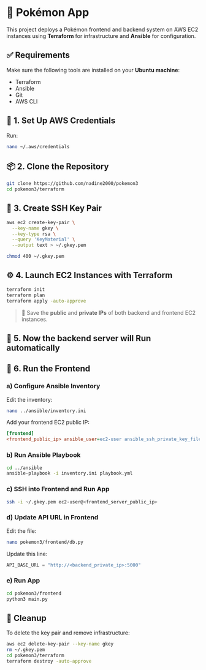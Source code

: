 ﻿# 🧠 Pokémon App

This project deploys a Pokémon frontend and backend system on AWS EC2 instances using **Terraform** for infrastructure and **Ansible** for configuration.



## ✅ Requirements

Make sure the following tools are installed on your **Ubuntu machine**:
- Terraform
- Ansible
- Git
- AWS CLI



## 🔐 1. Set Up AWS Credentials

Run:

```bash
nano ~/.aws/credentials
````



## 📦 2. Clone the Repository

```bash
git clone https://github.com/nadine2000/pokemon3
cd pokemon3/terraform
```



## 🔑 3. Create SSH Key Pair

```bash
aws ec2 create-key-pair \
  --key-name gkey \
  --key-type rsa \
  --query 'KeyMaterial' \
  --output text > ~/.gkey.pem

chmod 400 ~/.gkey.pem
```



## ⚙️ 4. Launch EC2 Instances with Terraform

```bash
terraform init
terraform plan
terraform apply -auto-approve
```

> 🔁 Save the **public** and **private IPs** of both backend and frontend EC2 instances.


## 🚀 5. Now the backend server will Run automatically 


## 🎨 6. Run the Frontend
### a) Configure Ansible Inventory

Edit the inventory:

```bash
nano ../ansible/inventory.ini
```

Add your frontend EC2 public IP:

```ini
[frontend]
<frontend_public_ip> ansible_user=ec2-user ansible_ssh_private_key_file=~/.gkey.pem
```



### b) Run Ansible Playbook

```bash
cd ../ansible
ansible-playbook -i inventory.ini playbook.yml
```



### c) SSH into Frontend and Run App

```bash
ssh -i ~/.gkey.pem ec2-user@<frontend_server_public_ip>
```



### d) Update API URL in Frontend

Edit the file:

```bash
nano pokemon3/frontend/db.py
```

Update this line:

```python
API_BASE_URL = "http://<backend_private_ip>:5000"
```

### e) Run App

```bash
cd pokemon3/frontend
python3 main.py
```


## 🧽 Cleanup

To delete the key pair and remove infrastructure:

```bash
aws ec2 delete-key-pair --key-name gkey
rm ~/.gkey.pem
cd pokemon3/terraform
terraform destroy -auto-approve
```
